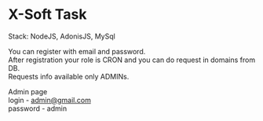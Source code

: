 # X-Soft Task

Stack: NodeJS, AdonisJS, MySql 

You can register with email and password.  
After registration your role is CRON and you can do request in domains from DB.  
Requests info available only ADMINs.  

Admin page  
login - admin@gmail.com  
password - admin  
